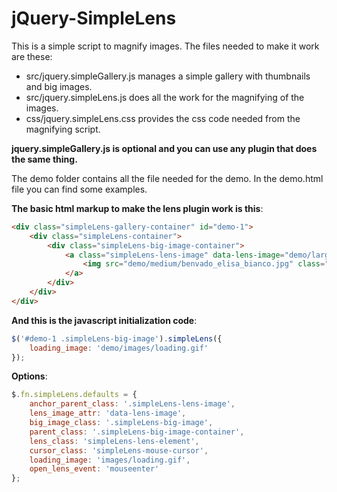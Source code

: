 jQuery-SimpleLens
=================

This is a simple script to magnify images.
The files needed to make it work are these:
- src/jquery.simpleGallery.js manages a simple gallery with thumbnails and big images.
- src/jquery.simpleLens.js does all the work for the magnifying of the images.
- css/jquery.simpleLens.css provides the css code needed from the magnifying script.

**jquery.simpleGallery.js is optional and you can use any plugin that does the same thing.**

The demo folder contains all the file needed for the demo.
In the demo.html file you can find some examples.

**The basic html markup to make the lens plugin work is this**:
```html
<div class="simpleLens-gallery-container" id="demo-1">
    <div class="simpleLens-container">
        <div class="simpleLens-big-image-container">
            <a class="simpleLens-lens-image" data-lens-image="demo/large/benvado_elisa_bianco.jpg">
                <img src="demo/medium/benvado_elisa_bianco.jpg" class="simpleLens-big-image">
            </a>
        </div>
    </div>
</div>
```

**And this is the javascript initialization code**:
```javascript
$('#demo-1 .simpleLens-big-image').simpleLens({
    loading_image: 'demo/images/loading.gif'
});
```

**Options**:
```javascript
$.fn.simpleLens.defaults = {
    anchor_parent_class: '.simpleLens-lens-image',
    lens_image_attr: 'data-lens-image',
    big_image_class: '.simpleLens-big-image',
    parent_class: '.simpleLens-big-image-container',
    lens_class: 'simpleLens-lens-element',
    cursor_class: 'simpleLens-mouse-cursor',
    loading_image: 'images/loading.gif',
    open_lens_event: 'mouseenter'
};
```